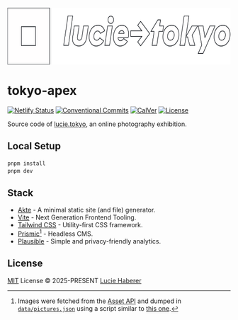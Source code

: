 <p align="center">
  <a href="https://lucie.tokyo">
    <img src="./.github/logo.svg" alt="tokyo-apex" height="128" />
  </a>
</p>

# tokyo-apex

[![Netlify Status][netlify-status-src]][netlify-status-href]
[![Conventional Commits][conventional-commits-src]][conventional-commits-href]
[![CalVer][calver-src]][calver-href]
[![License][license-src]][license-href]

Source code of [lucie.tokyo][lihbr-tokyo], an online photography exhibition.

## Local Setup

```bash
pnpm install
pnpm dev
```

## Stack

- [Akte][akte] - A minimal static site (and file) generator.
- [Vite][vite] - Next Generation Frontend Tooling.
- [Tailwind CSS][tailwindcss] - Utility-first CSS framework.
- [Prismic][prismic][^1] - Headless CMS.
- [Plausible][plausible] - Simple and privacy-friendly analytics.

[^1]: Images were fetched from the [Asset API](prismic-asset) and dumped in [`data/pictures.json`](./data/pictures.json) using a script similar to [this one](https://github.com/lihbr/lihbr-apex/blob/4e74f7efe39fa691cec65436e468f9df1524e807/src/akte/prismic.ts#L182-L317).

## License

[MIT][license] License © 2025-PRESENT [Lucie Haberer][lihbr-github]

<!-- Links -->

[license]: ./LICENSE
[lihbr-github]: https://github.com/lihbr
[lihbr-tokyo]: https://lucie.tokyo
[akte]: https://akte.js.org
[vite]: https://vitejs.dev
[tailwindcss]: https://tailwindcss.com/
[prismic]: https://prismic.io
[prismic-asset]: https://prismic.io/docs/asset-api-technical-reference
[plausible]: https://plausible.io

<!-- Badges -->

[netlify-status-src]: https://api.netlify.com/api/v1/badges/76b223e6-a31d-4ce0-9949-499fc9eca326/deploy-status
[netlify-status-href]: https://app.netlify.com/sites/lihbr-tokyo/deploys
[github-actions-ci-src]: https://github.com/lihbr/lihbr-tokyo/workflows/ci/badge.svg
[github-actions-ci-href]: https://github.com/lihbr/lihbr-tokyo/actions?query=workflow%3Aci
[conventional-commits-src]: https://img.shields.io/badge/Conventional%20Commits-1.0.0-%23FE5196?style=flat&colorA=131010&colorB=f27602&logo=conventionalcommits&logoColor=faf1f1
[conventional-commits-href]: https://conventionalcommits.org
[calver-src]: https://img.shields.io/badge/calver-YY.0M.MICRO-ffb005.svg?style=flat&colorA=131010&colorB=ffb005
[calver-href]: https://calver.org
[license-src]: https://img.shields.io/github/license/lihbr/lihbr-tokyo.svg?style=flat&colorA=131010&colorB=759f53
[license-href]: https://github.com/lihbr/lihbr-tokyo/blob/master/LICENSE
